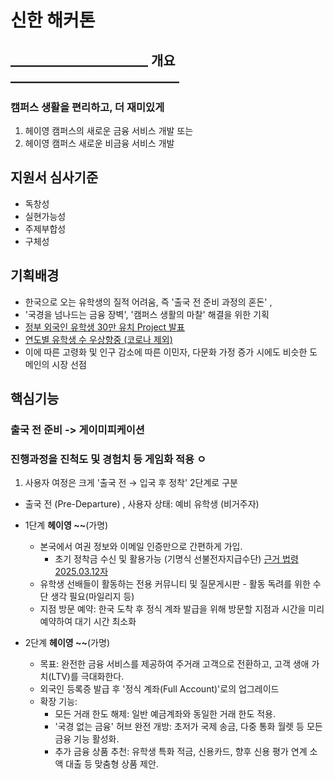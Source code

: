 # 신한 해커톤

##  ______________________ 개요___________________________
### 캠퍼스 생활을 편리하고, 더 재미있게
1. 헤이영 캠퍼스의 새로운 금융 서비스 개발 또는
2. 헤이영 캠퍼스 새로운 비금융 서비스 개발

## 지원서 심사기준
- 독창성
- 실현가능성
- 주제부합성
- 구체성

## 기획배경

- 한국으로 오는 유학생의 질적 어려움, 즉 '출국 전 준비 과정의 혼돈' , 
- '국경을 넘나드는 금융 장벽', '캠퍼스 생활의 마찰' 해결을 위한 기획
- [정부 외국인 유학생 30만 유치 Project 발표](https://www.moe.go.kr/boardCnts/viewRenew.do?boardID=294&boardSeq=96027&lev=0&searc)
- [연도별 유학생 수 우상향중 (코로나 제외)](https://www.studyinkorea.go.kr/it/why/koreaStatistics.do)
- 이에 따른 고령화 및 인구 감소에 따른 이민자, 다문화 가정 증가 시에도 비슷한 도메인의 시장 선점


## 핵심기능
### 출국 전 준비 -> 게이미피케이션
### 진행과정을 진척도 및 경험치 등 게임화 적용 ㅇ
1. 사용자 여정은 크게 '출국 전 → 입국 후 정착' 2단계로 구분
- 출국 전 (Pre-Departure) , 사용자 상태: 예비 유학생 (비거주자)
- 1단계 **헤이영 ~~**(가명)
  - 본국에서 여권 정보와 이메일 인증만으로 간편하게 가입.
    - 초기 정착금 수신 및 활용가능 (기명식 선불전자지급수단) [근거 법령 2025.03.12자](https://better.fsc.go.kr/fsc_new/replyCase/LawreqDetail.do?stNo=11&muNo=117&muGpNo=75&lawreqIdx=4643)
  - 유학생 선배들이 활동하는 전용 커뮤니티 및 질문게시판 - 활동 독려를 위한 수단 생각 필요(마일리지 등)
  - 지점 방문 예약: 한국 도착 후 정식 계좌 발급을 위해 방문할 지점과 시간을 미리 예약하여 대기 시간 최소화


- 2단계 **헤이영 ~~**(가명)
  - 목표: 완전한 금융 서비스를 제공하여 주거래 고객으로 전환하고, 고객 생애 가치(LTV)를 극대화한다.
  - 외국인 등록증 발급 후 '정식 계좌(Full Account)'로의 업그레이드
  - 확장 기능:
    - 모든 거래 한도 해제: 일반 예금계좌와 동일한 거래 한도 적용.
    - '국경 없는 금융' 허브 완전 개방: 초저가 국제 송금, 다중 통화 월렛 등 모든 금융 기능 활성화.   
    - 추가 금융 상품 추천: 유학생 특화 적금, 신용카드, 향후 신용 평가 연계 소액 대출 등 맞춤형 상품 제안.